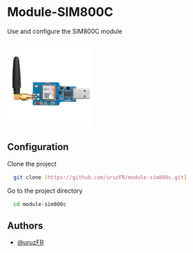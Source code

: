 
# Module-SIM800C

Use and configure the SIM800C module


![logo](/Images/module.png )



## Configuration

Clone the project

```bash
  git clone [https://github.com/uruzFR/module-sim800c.git]
```

Go to the project directory

```bash
  cd module-sim800c
```

## Authors

- [@uruzFR](https://github.com/uruzFR)
